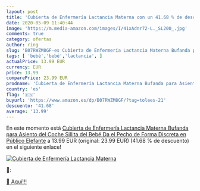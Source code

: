 ```yaml
---
layout: post
title: 'Cubierta de Enfermería Lactancia Materna con un 41.68 % de descuento'
date: 2020-05-09 11:40:44
image: 'https://m.media-amazon.com/images/I/41xAdnr72-L._SL200_.jpg'
comments: true
category: ofertas
author: ring
slug: 'B07RWZM8GF-es Cubierta de Enfermería Lactancia Materna Bufanda para...'
tags: [ 'bebé','bebé','lactancia', ]
actualPrice: 13.99 EUR
currency: EUR
price: 13.99
comparePrice: 23.99 EUR
prodname: 'Cubierta de Enfermería Lactancia Materna Bufanda para Asiento del Coche Sillita del Bebé Da el Pecho de Forma Discreta en Público  Elefante'
country: 'es'
flag: '🇪🇸'
buyurl: 'https://www.amazon.es/dp/B07RWZM8GF/?tag=tolees-21'
descuento: '41.68'
average: '13.99'
---
```


En este momento está [Cubierta de Enfermería Lactancia Materna Bufanda para Asiento del Coche Sillita del Bebé Da el Pecho de Forma Discreta en Público  Elefante](https://www.amazon.es/dp/B07RWZM8GF/?tag=tolees-21) a 13.99 EUR (original: 23.99 EUR) (41.68 %  de descuento) en el siguiente enlace!

[![Cubierta de Enfermería Lactancia Materna](https://m.media-amazon.com/images/I/41xAdnr72-L._SL200_.jpg)](https://www.amazon.es/dp/B07RWZM8GF/?tag=tolees-21)

🔎:


[🛒 Aquí!!!](https://www.amazon.es/dp/B07RWZM8GF/?tag=tolees-21)
